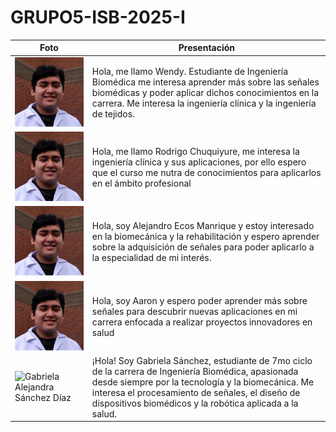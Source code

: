 # GRUPO5-ISB-2025-I
| Foto | Presentación | 
|----------|----------|
| ![Wendy Belén Chavez Calua](Otros/Fotos_Presentacion/Alejandro.png)   | Hola, me llamo Wendy. Estudiante de Ingeniería Biomédica me interesa aprender más sobre las señales biomédicas y poder aplicar dichos conocimientos en la carrera. Me interesa la ingeniería clínica y la ingeniería de tejidos.   |
| ![Rodrigo Alonso Chuquiyure Arellano](Otros/Fotos_Presentacion/Alejandro.png) | Hola, me llamo Rodrigo Chuquiyure, me interesa la ingeniería clínica y sus aplicaciones, por ello espero que el curso me nutra de conocimientos para aplicarlos en el ámbito profesional |
| ![Alejandro Moisés Ecos Manrique](Otros/Fotos_Presentacion/Alejandro.png)     | Hola, soy Alejandro Ecos Manrique y estoy interesado en la biomecánica y la rehabilitación y espero aprender sobre la adquisición de señales para poder aplicarlo a la especialidad de mi interés.   |
| ![Aaron Huaman Dalens](Otros/Fotos_Presentacion/Alejandro.png) | Hola, soy Aaron y espero poder aprender más sobre señales para descubrir nuevas aplicaciones en mi carrera enfocada a realizar proyectos innovadores en salud | 
| ![Gabriela Alejandra Sánchez Díaz](Otros/Fotos_Presentacion/Gabriela.png)    | ¡Hola! Soy Gabriela Sánchez, estudiante de 7mo ciclo de la carrera de Ingeniería Biomédica, apasionada desde siempre por la tecnología y la biomecánica. Me interesa el procesamiento de señales, el diseño de dispositivos biomédicos y la robótica aplicada a la salud. | 

